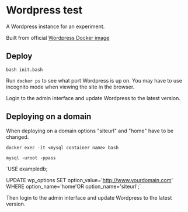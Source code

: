 # Wordpress test

A Wordpress instance for an experiment.

Built from official [Wordpress Docker image](https://hub.docker.com/_/wordpress)

## Deploy

`bash init.bash`

Run `docker ps` to see what port Wordpress is up on.
You may have to use incognito mode when viewing the site in the browser. 

Login to the admin interface and update Wordpress to the latest version.


## Deploying on a domain

When deploying on a domain options "siteurl" and "home" have to be changed.

`docker exec -it <mysql container name> bash`

`mysql -uroot -ppass`

`USE exampledb;

UPDATE wp_options
SET option_value='http://www.yourdomain.com'
WHERE option_name='home'OR option_name='siteurl';`

Then login to the admin interface and update Wordpress to the latest version.

